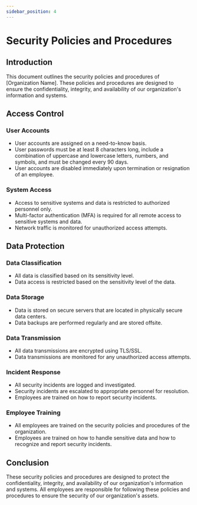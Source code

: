 ```yaml
---
sidebar_position: 4
---
```


# Security Policies and Procedures

## Introduction

This document outlines the security policies and procedures of [Organization Name]. These policies and procedures are designed to ensure the confidentiality, integrity, and availability of our organization's information and systems.

## Access Control

### User Accounts

- User accounts are assigned on a need-to-know basis.
- User passwords must be at least 8 characters long, include a combination of uppercase and lowercase letters, numbers, and symbols, and must be changed every 90 days.
- User accounts are disabled immediately upon termination or resignation of an employee.

### System Access

- Access to sensitive systems and data is restricted to authorized personnel only.
- Multi-factor authentication (MFA) is required for all remote access to sensitive systems and data.
- Network traffic is monitored for unauthorized access attempts.

## Data Protection

### Data Classification

- All data is classified based on its sensitivity level.
- Data access is restricted based on the sensitivity level of the data.

### Data Storage

- Data is stored on secure servers that are located in physically secure data centers.
- Data backups are performed regularly and are stored offsite.

### Data Transmission

- All data transmissions are encrypted using TLS/SSL.
- Data transmissions are monitored for any unauthorized access attempts.

### Incident Response

- All security incidents are logged and investigated.
- Security incidents are escalated to appropriate personnel for resolution.
- Employees are trained on how to report security incidents.

### Employee Training

- All employees are trained on the security policies and procedures of the organization.
- Employees are trained on how to handle sensitive data and how to recognize and report security incidents.

## Conclusion

These security policies and procedures are designed to protect the confidentiality, integrity, and availability of our organization's information and systems. All employees are responsible for following these policies and procedures to ensure the security of our organization's assets.
